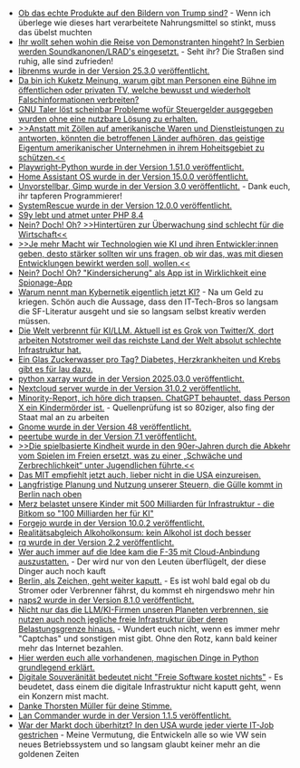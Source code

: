 * [Ob das echte Produkte auf den Bildern von Trump sind?](https://blog.fefe.de/?ts=9929d876) - Wenn ich überlege wie dieses hart verarbeitete Nahrungsmittel so stinkt, muss das übelst muchten
* [Ihr wollt sehen wohin die Reise von Demonstranten hingeht? In Serbien werden Soundkanonen/LRAD's eingesetzt.](https://blog.fefe.de/?ts=9928558f) - Seht ihr? Die Straßen sind ruhig, alle sind zufrieden!
* [librenms wurde in der Version 25.3.0 veröffentlicht.](https://github.com/librenms/librenms/releases/tag/25.3.0)
* [Da bin ich Kuketz Meinung, warum gibt man Personen eine Bühne im öffentlichen oder privaten TV, welche bewusst und wiederholt Falschinformationen verbreiten?](https://www.kuketz-blog.de/keine-buehne-fuer-desinformation-warum-talkshows-verantwortung-uebernehmen-muessen/)
* [GNU Taler löst scheinbar Probleme wofür Steuergelder ausgegeben wurden ohne eine nutzbare Lösung zu erhalten.](https://blog.fefe.de/?ts=99264c2b)
* [>>Anstatt mit Zöllen auf amerikanische Waren und Dienstleistungen zu antworten, könnten die betroffenen Länder aufhören, das geistige Eigentum amerikanischer Unternehmen in ihrem Hoheitsgebiet zu schützen.<<](https://www.watson.ch/wirtschaft/interview/848481884-trump-zoelle-diese-massnahme-koennte-die-usa-in-die-knie-zwingen)
* [Playwright-Python wurde in der Version 1.51.0 veröffentlicht.](https://github.com/microsoft/playwright-python/releases/tag/v1.51.0)
* [Home Assistant OS wurde in der Version 15.0.0 veröffentlicht.](https://github.com/home-assistant/operating-system/releases/tag/15.0)
* [Unvorstellbar, Gimp wurde in der Version 3.0 veröffentlicht.](https://gitlab.gnome.org/GNOME/gimp/-/blob/GIMP_3_0_0/NEWS) - Dank euch, ihr tapferen Programmierer!
* [SystemRescue wurde in der Version 12.0.0 veröffentlicht.](https://www.system-rescue.org/Changes-x86/)
* [S9y lebt und atmet unter PHP 8.4](https://www.onli-blogging.de/2499/Kuerzliche-Entwicklungen-bei-Serendipity.html)
* [Nein? Doch! Oh? >>Hintertüren zur Überwachung sind schlecht für die Wirtschaft<<](https://netzpolitik.org/2025/ueberwachungsagenda-going-dark-lets-talk-to-business/)
* [>>Je mehr Macht wir Technologien wie KI und ihren Entwickler:innen geben, desto stärker sollten wir uns fragen, ob wir das, was mit diesen Entwicklungen bewirkt werden soll, wollen.<<](https://katika-kuehnreich.com/blog/2025/03/17/video-zum-vortrag-zauberhafte-ki-welt/)
* [Nein? Doch! Oh? "Kindersicherung" als App ist in Wirklichkeit eine Spionage-App](https://netzpolitik.org/2025/spionage-apps-neue-studie-enthuellt-risiken-von-spionage-apps-fuer-kinder/)
* [Warum nennt man Kybernetik eigentlich jetzt KI?](https://media.ccc.de/v/dgwk2025-56334-zauberhafte-ki-welt-energ) - Na um Geld zu kriegen. Schön auch die Aussage, dass den IT-Tech-Bros so langsam die SF-Literatur ausgeht und sie so langsam selbst kreativ werden müssen.
* [Die Welt verbrennt für KI/LLM. Aktuell ist es Grok von Twitter/X, dort arbeiten Notstromer weil das reichste Land der Welt absolut schlechte Infrastruktur hat.](https://blog.fefe.de/?ts=99242944)
* [Ein Glas Zuckerwasser pro Tag? Diabetes, Herzkrankheiten und Krebs gibt es für lau dazu.](https://blog.fefe.de/?ts=99242667)
* [python xarray wurde in der Version 2025.03.0 veröffentlicht.](https://github.com/pydata/xarray/releases/tag/v2025.03.0)
* [Nextcloud server wurde in der Version 31.0.2 veröffentlicht.](https://github.com/nextcloud/server/releases/tag/v31.0.2)
* [Minority-Report, ich höre dich trapsen. ChatGPT behauptet, dass Person X ein Kindermörder ist.](https://noyb.eu/de/ai-hallucinations-chatgpt-created-fake-child-murderer) - Quellenprüfung ist so 80ziger, also fing der Staat mal an zu arbeiten
* [Gnome wurde in der Version 48 veröffentlicht.](https://release.gnome.org/48/)
* [peertube wurde in der Version 7.1 veröffentlicht.](https://joinpeertube.org/news/release-7.1)
* [>>Die spielbasierte Kindheit wurde in den 90er-Jahren durch die Abkehr vom Spielen im Freien ersetzt, was zu einer „Schwäche und Zerbrechlichkeit“ unter Jugendlichen führte.<<](https://www.deutschlandfunk.de/mediennutzung-tv-computer-kinder-jugendliche-gehirn-100.html)
* [Das MIT empfiehlt jetzt auch, lieber nicht in die USA einzureisen.](https://blog.fefe.de/?ts=9925136d)
* [Langfristige Planung und Nutzung unserer Steuern, die Gülle kommt in Berlin nach oben](https://blog.fefe.de/?ts=9923aebc)
* [Merz belastet unsere Kinder mit 500 Milliarden für Infrastruktur - die Bitkom so "100 Milliarden her für KI"](https://blog.fefe.de/?ts=9923fd13)
* [Forgejo wurde in der Version 10.0.2 veröffentlicht.](https://codeberg.org/forgejo/forgejo/releases/tag/v10.0.2)
* [Realitätsabgleich Alkoholkonsum: kein Alkohol ist doch besser](https://www.deutschlandfunk.de/alkoholsucht-alkoholabusus-alkohol-gesundheit-100.html)
* [rq wurde in der Version 2.2 veröffentlicht.](https://github.com/rq/rq/releases/tag/v2.2)
* [Wer auch immer auf die Idee kam die F-35 mit Cloud-Anbindung auszustatten.](https://blog.fefe.de/?ts=9922b19a) - Der wird nur von den Leuten überflügelt, der diese Dinger auch noch kauft
* [Berlin, als Zeichen, geht weiter kaputt.](https://blog.fefe.de/?ts=9922f923) - Es ist wohl bald egal ob du Stromer oder Verbrenner fährst, du kommst eh nirgendswo mehr hin
* [naps2 wurde in der Version 8.1.0 veröffentlicht.](https://github.com/cyanfish/naps2/releases/tag/v8.1.0)
* [Nicht nur das die LLM/KI-Firmen unseren Planeten verbrennen, sie nutzen auch noch jegliche freie Infrastruktur über deren Belastungsgrenze hinaus.](https://www.onli-blogging.de/2500/Linksammlung-122025.html) - Wundert euch nicht, wenn es immer mehr "Captchas" und sonstigen mist gibt. Ohne den Rotz, kann bald keiner mehr das Internet bezahlen.
* [Hier werden euch alle vorhandenen, magischen Dinge in Python grundlegend erklärt.](https://www.freecodecamp.org/news/python-magic-methods-practical-guide/)
* [Digitale Souveränität bedeutet nicht "Freie Software kostet nichts"](https://netzpolitik.org/2025/jenseits-des-marketingbegriffs-was-digitale-souveraenitaet-fuer-die-oeffentliche-verwaltung-bedeutet/) - Es beudetet, dass einem die digitale Infrastruktur nicht kaputt geht, wenn ein Konzern mist macht.
* [Danke Thorsten Müller für deine Stimme.](https://netzpolitik.org/2025/text-to-speech-dieser-mann-hat-seine-stimme-verschenkt/)
* [Lan Commander wurde in der Version 1.1.5 veröffentlicht.](https://github.com/LANCommander/LANCommander/releases/tag/v1.1.5)
* [War der Markt doch überhitzt? In den USA wurde jeder vierte IT-Job gestrichen](https://blog.fefe.de/?ts=9921094f) - Meine Vermutung, die Entwickeln alle so wie VW sein neues Betriebssystem und so langsam glaubt keiner mehr an die goldenen Zeiten
